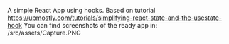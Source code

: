A simple React App using hooks. Based on tutorial https://upmostly.com/tutorials/simplifying-react-state-and-the-usestate-hook
You can find screenshots of the ready app in: /src/assets/Capture.PNG
